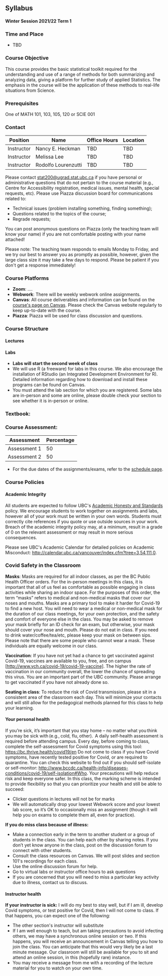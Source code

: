 ## Syllabus
#### Winter Session 2021/22 Term 1

### Time and Place
- TBD


### Course Objective
This course provides the basic statistical toolkit required for the understanding and use of a range of methods for both summarizing and analyzing data, giving a platform for further study of applied Statistics. The emphasis in the course will be the application of these methods to real-life situations from Science.

### Prerequisites
One of MATH 101, 103, 105, 120 or SCIE 001

### Contact

|  Position  |         Name        |      Office Hours     | Location |
|------------|---------------------|-----------------------|----------|
| Instructor |   Nancy E. Heckman  |           TBD         |    TBD   |
| Instructor |     Melissa Lee     |           TBD         |    TBD   |
| Instructor | Rodolfo Lourenzutti |           TBD         |    TBD   |


Please contact stat200@ugrad.stat.ubc.ca if you have personal or administrative questions that do not pertain to the course material (e.g., Centre for Accessibility registration, medical issues, mental health, special requests, etc). 
Please use Piazza discussion board for communications related to:

- Technical issues (problem installing something, finding something);
- Questions related to the topics of the course;
- Regrade requests;

You can post anonymous questions on Piazza (only the teaching team will know your name) if you are not comfortable posting with your name attached!

Please note: The teaching team responds to emails Monday to Friday, and we try our best to answer you as promptly as possible, however, given the large class size it may take a few days to respond. Please be patient if you don't get a response immediately!

### Course Platforms
- **Zoom**: ....
- **Webwork**: There will be weekly webwork online assignments.
- **Canvas**: All course deliverables and information can be found on the [course's page on Canvas](https://canvas.ubc.ca/courses/80799). Please check the Canvas website regularly to keep up-to-date with the course.
- **Piazza**: Piazza will be used for class discussion and questions.

### Course Structure

#### Lectures


#### Labs
- **Labs will start the second week of class**
- We will use R (a freeware) for labs in this course. We also encourage the installation of RStudio (an Integrated Development Environment for R). Detailed information regarding how to download and install these programs can be found on Canvas.
- You must attend the lab section for which you are registered. Some labs are in-person and some are online, please double check your section to see whether it is in-person or online. 

### Textbook:

### Course Assessment:

|       Assessment        |  Percentage |
|-------------------------|-------------|
| Assessment 1            |      50     |
| Assessment 2            |      50     |

- For the due dates of the assignments/exams, refer to the [schedule page](schedule.html).

### Course Policies

#### Academic Integrity 
All students are expected to follow UBC's [Academic Honesty and Standards](http://www.calendar.ubc.ca/vancouver/index.cfm?tree=3,286,0,0#15620) policy. We encourage students to work together on assignments and labs, however all of your work must be written in your own words. Students must correctly cite references if you quote or use outside sources in your work. Breach of the academic integrity policy may, at a minimum, result in a grade of 0 on the relevant assessment or may result in more serious consequences. 

Please see UBC's Academic Calendar for detailed policies on Academic Misconduct: http://calendar.ubc.ca/vancouver/index.cfm?tree=3,54,111,0.

### Covid Safety in the Classroom 
**Masks**: Masks are required for all indoor classes, as per the BC Public Health Officer orders. For the in-person meetings in this class, it is important that all of us feel as comfortable as possible engaging in class activities while sharing an indoor space.  For the purposes of this order, the term “masks” refers to medical and non-medical masks that cover our noses and mouths.  Masks are a primary tool to make it harder for Covid-19 to find a new host.  You will need to wear a medical or non-medical mask for the duration of our class meetings, for your own protection, and the safety and comfort of everyone else in the class.  You may be asked to remove your mask briefly for an ID check for an exam, but otherwise, your mask should cover your nose and mouth. Please do not eat in class. If you need to drink water/coffee/tea/etc, please keep your mask on between sips. Please note that there are some people who cannot wear a mask. These individuals are equally welcome in our class. 

**Vaccination**: If you have not yet had a chance to get vaccinated against Covid-19, vaccines are available to you, free, and on campus [http://www.vch.ca/covid-19/covid-19-vaccine]. The higher the rate of vaccination in our community overall, the lower the chance of spreading this virus.  You are an important part of the UBC community. Please arrange to get vaccinated if you have not already done so. 

**Seating in class**: To reduce the risk of Covid transmission, please sit in a consistent area of the classroom each day.  This will minimize your contacts and will still allow for the pedagogical methods planned for this class to help your learning.

#### Your personal health
If you’re sick, it’s important that you stay home – no matter what you think you may be sick with (e.g., cold, flu, other).  
A daily self-health assessment is required before attending campus. Every day, before coming to class, complete the self-assessment for Covid symptoms using this tool: https://bc.thrive.health/covid19/en 
Do not come to class if you have Covid symptoms, have recently tested positive for Covid, or are required to quarantine. You can check this website to find out if you should self-isolate or self-monitor: http://www.bccdc.ca/health-info/diseases-conditions/covid-19/self-isolation#Who. 
Your precautions will help reduce risk and keep everyone safer.  In this class, the marking scheme is intended to provide flexibility so that you can prioritize your health and still be able to succeed: 
- Clicker questions in lectures will not be for marks 
- We will automatically drop your lowest Webwork score and your lowest lab score, so it’s OK to occasionally miss an assignment (though it will help you on exams to complete them all, even for practice). 

**If you do miss class because of illness:** 
- Make a connection early in the term to another student or a group of students in the class.  You can help each other by sharing notes.  If you don’t yet know anyone in the class, post on the discussion forum to connect with other students. 
- Consult the class resources on Canvas.  We will post slides and section 101's recordings for each class.  
- Use the online discussion forum for help.  
- Go to virtual labs or instructor office hours to ask questions
- If you are concerned that you will need to miss a particular key activity due to illness, contact us to discuss. 

#### Instructor health

**If your instructor is sick:** I will do my best to stay well, but if I am ill, develop Covid symptoms, or test positive for Covid, then I will not come to class.  If that happens, you can expect one of the following:
- The other section's instructor will substitute 
- If I am well enough to teach, but am taking precautions to avoid infecting others, we may have a synchronous online session or two.  If this happens, you will receive an announcement in Canvas telling you how to join the class.  You can anticipate that this would very likely be a last minute message.  Our classroom will still be available for you to sit and attend an online session, in this (hopefully rare) instance.  
- You may receive a message from me with a recording of the lecture material for you to watch on your own time.

